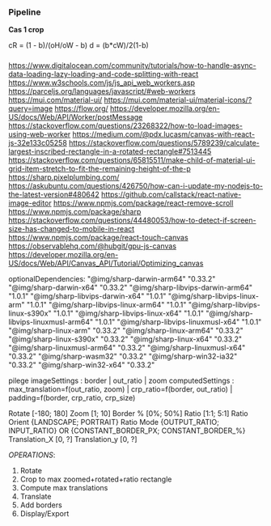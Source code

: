 ### Pipeline 

**Cas 1 crop**

cR = (1 - b)/(oH/oW - b)
d = (b*cW)/2(1-b)

### 

https://www.digitalocean.com/community/tutorials/how-to-handle-async-data-loading-lazy-loading-and-code-splitting-with-react
https://www.w3schools.com/js/js_api_web_workers.asp
https://parceljs.org/languages/javascript/#web-workers
https://mui.com/material-ui/
https://mui.com/material-ui/material-icons/?query=image
https://flow.org/
https://developer.mozilla.org/en-US/docs/Web/API/Worker/postMessage
https://stackoverflow.com/questions/23268322/how-to-load-images-using-web-worker
https://medium.com/@pdx.lucasm/canvas-with-react-js-32e133c05258
https://stackoverflow.com/questions/5789239/calculate-largest-inscribed-rectangle-in-a-rotated-rectangle#7513445
https://stackoverflow.com/questions/65815511/make-child-of-material-ui-grid-item-stretch-to-fit-the-remaining-height-of-the-p
https://sharp.pixelplumbing.com/
https://askubuntu.com/questions/426750/how-can-i-update-my-nodejs-to-the-latest-version#480642
https://github.com/callstack/react-native-image-editor
https://www.npmjs.com/package/react-remove-scroll
https://www.npmjs.com/package/sharp
https://stackoverflow.com/questions/44480053/how-to-detect-if-screen-size-has-changed-to-mobile-in-react
https://www.npmjs.com/package/react-touch-canvas
https://observablehq.com/@hubgit/gpu-js-canvas
https://developer.mozilla.org/en-US/docs/Web/API/Canvas_API/Tutorial/Optimizing_canvas

optionalDependencies:
    "@img/sharp-darwin-arm64" "0.33.2"
    "@img/sharp-darwin-x64" "0.33.2"
    "@img/sharp-libvips-darwin-arm64" "1.0.1"
    "@img/sharp-libvips-darwin-x64" "1.0.1"
    "@img/sharp-libvips-linux-arm" "1.0.1"
    "@img/sharp-libvips-linux-arm64" "1.0.1"
    "@img/sharp-libvips-linux-s390x" "1.0.1"
    "@img/sharp-libvips-linux-x64" "1.0.1"
    "@img/sharp-libvips-linuxmusl-arm64" "1.0.1"
    "@img/sharp-libvips-linuxmusl-x64" "1.0.1"
    "@img/sharp-linux-arm" "0.33.2"
    "@img/sharp-linux-arm64" "0.33.2"
    "@img/sharp-linux-s390x" "0.33.2"
    "@img/sharp-linux-x64" "0.33.2"
    "@img/sharp-linuxmusl-arm64" "0.33.2"
    "@img/sharp-linuxmusl-x64" "0.33.2"
    "@img/sharp-wasm32" "0.33.2"
    "@img/sharp-win32-ia32" "0.33.2"
    "@img/sharp-win32-x64" "0.33.2"



pilege
imageSettings    : border | out_ratio | zoom
computedSettings : max_translation=f(out_ratio, zoom) | crp_ratio=f(border, out_ratio) | padding=f(border, crp_ratio, crp_size)


Rotate                  [-180; 180]
Zoom                    [1; 10]
Border %                [0%; 50%]
Ratio                   [1:1; 5:1]
Ratio Orient            {LANDSCAPE; PORTRAIT}
Ratio Mode              {OUTPUT_RATIO; INPUT_RATIO} OR {CONSTANT_BORDER_PX; CONSTANT_BORDER_%}
Translation_X           [0, ?]
Translation_y           [0, ?]

_OPERATIONS_:
1. Rotate
2. Crop to max zoomed+rotated+ratio rectangle
3. Compute max translations
4. Translate
5. Add borders
6. Display/Export

